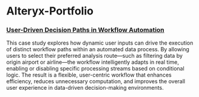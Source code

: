 # Alteryx-Portfolio

### [User-Driven Decision Paths in Workflow Automation](https://medium.com/@shrutingr001/alteryx-series-part-i-analytic-apps-ca79d4e30400)
This case study explores how dynamic user inputs can drive the execution of distinct workflow paths within an automated data process. By allowing users to select their preferred analysis route—such as filtering data by origin airport or airline—the workflow intelligently adapts in real time, enabling or disabling specific processing streams based on conditional logic. The result is a flexible, user-centric workflow that enhances efficiency, reduces unnecessary computation, and improves the overall user experience in data-driven decision-making environments.

